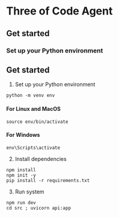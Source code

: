 # Three of Code Agent
## Get started
### Set up your Python environment
## Get started

1. Set up your Python environment

```
python -m venv env
```
#### For Linux and MacOS
```
source env/bin/activate
```
#### For Windows
```
env\Scripts\activate
```

2. Install dependencies

```
npm install
npm init -y
pip install -r requirements.txt 

```

3. Run system

```
npm run dev
cd src ; uvicorn api:app 
```
